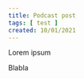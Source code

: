```yaml
---
title: Podcast post
tags: [ test ]
created: 10/01/2021
---
```


<p class="readmore">
 Lorem ipsum
</p>

Blabla
